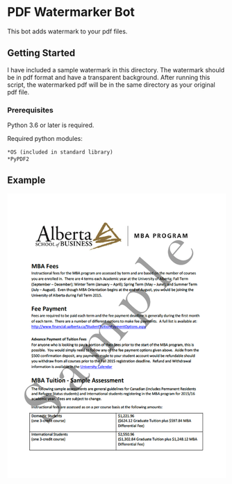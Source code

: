 # PDF Watermarker Bot

This bot adds watermark to your pdf files.

## Getting Started

I have included a sample watermark in this directory.  The watermark should be in pdf format and have a transparent background.
After running this script, the watermarked pdf will be in the same directory as your original pdf file.

### Prerequisites
Python 3.6 or later is required.

Required python modules:

    *OS (included in standard library)
    *PyPDF2
  
## Example
![Screenshot](PDF_Watermarker/Sample_File.png)


